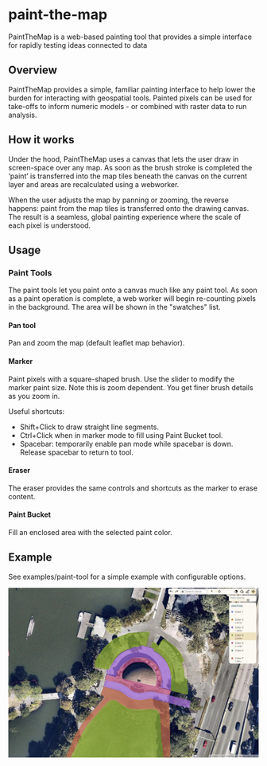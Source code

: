 # paint-the-map
PaintTheMap is a web-based painting tool that provides a simple interface for rapidly testing ideas connected to data

## Overview

PaintTheMap provides a simple, familiar painting interface to help lower the burden for interacting with geospatial tools. Painted pixels can be used for take-offs to inform numeric models - or combined with raster data to run analysis.

## How it works

Under the hood, PaintTheMap uses a canvas that lets the user draw in screen-space over any map. As soon as the brush stroke is completed the ‘paint’ is transferred into the map tiles beneath the canvas on the current layer and areas are recalculated using a webworker.

When the user adjusts the map by panning or zooming, the reverse happens: paint from the map tiles is transferred onto the drawing canvas. The result is a seamless, global painting experience where the scale of each pixel is understood.

## Usage

### Paint Tools

The paint tools let you paint onto a canvas much like any paint tool. As soon as a paint operation is complete, a web worker will begin re-counting pixels in the background. The area will be shown in the "swatches" list.

#### Pan tool
Pan and zoom the map (default leaflet map behavior).

#### Marker
Paint pixels with a square-shaped brush. Use the slider to modify the marker paint size. Note this is zoom dependent. You get finer brush details as you zoom in.

Useful shortcuts:
* Shift+Click to draw straight line segments.
* Ctrl+Click when in marker mode to fill using Paint Bucket tool.
* Spacebar: temporarily enable pan mode while spacebar is down. Release spacebar to return to tool.

#### Eraser
The eraser provides the same controls and shortcuts as the marker to erase content.

#### Paint Bucket 
Fill an enclosed area with the selected paint color.

## Example

See examples/paint-tool for a simple example with configurable options.

![Screenshot of PaintTheMap example](img/example.jpg)
